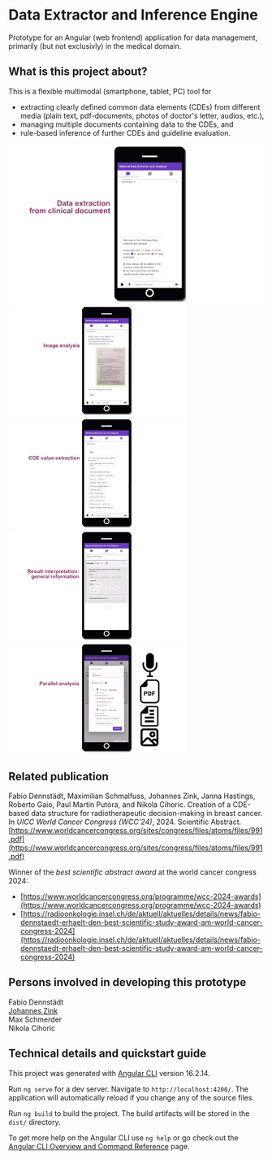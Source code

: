 # Data Extractor and Inference Engine

Prototype for an Angular (web frontend) application for data management, primarily (but not exclusivly) in the medical domain.


## What is this project about?

This is a flexible multimodal (smartphone, tablet, PC) tool for
- extracting clearly defined common data elements (CDEs) from different media (plain text, pdf-documents, photos of doctor's letter, audios, etc.),
- managing multiple documents containing data to the CDEs, and
- rule-based inference of further CDEs and guideline evaluation.

<img src="imgs-readme/0-start.png" width="670"/>
<img src="imgs-readme/1-analysis.png" width="350"/>
<img src="imgs-readme/2-extraction.png" width="350"/>
<img src="imgs-readme/3-document.png" width="350"/>
<img src="imgs-readme/4-parallel.png" width="350"/>


## Related publication

Fabio Dennstädt, Maximilian Schmalfuss, Johannes Zink, Janna Hastings, Roberto Gaio, Paul Martin Putora, and Nikola Cihoric.
Creation of a CDE-based data structure for radiotherapeutic decision-making in breast cancer.  In *UICC World Cancer Congress (WCC’24)*, 2024.
Scientific Abstract.
[https://www.worldcancercongress.org/sites/congress/files/atoms/files/991.pdf](https://www.worldcancercongress.org/sites/congress/files/atoms/files/991.pdf)

Winner of the *best scientific abstract award* at the world cancer congress 2024:
- [https://www.worldcancercongress.org/programme/wcc-2024-awards](https://www.worldcancercongress.org/programme/wcc-2024-awards)
- [https://radioonkologie.insel.ch/de/aktuell/aktuelles/details/news/fabio-dennstaedt-erhaelt-den-best-scientific-study-award-am-world-cancer-congress-2024](https://radioonkologie.insel.ch/de/aktuell/aktuelles/details/news/fabio-dennstaedt-erhaelt-den-best-scientific-study-award-am-world-cancer-congress-2024)


## Persons involved in developing this prototype

Fabio Dennstädt
<br>
[Johannes Zink](https://www.informatik.uni-wuerzburg.de/algo/team/zink-johannes/)
<br>
Max Schmerder
<br>
Nikola Cihoric


## Technical details and quickstart guide

This project was generated with [Angular CLI](https://github.com/angular/angular-cli) version 16.2.14.

Run `ng serve` for a dev server. Navigate to `http://localhost:4200/`. The application will automatically reload if you change any of the source files.

Run `ng build` to build the project. The build artifacts will be stored in the `dist/` directory.

To get more help on the Angular CLI use `ng help` or go check out the [Angular CLI Overview and Command Reference](https://angular.io/cli) page.
